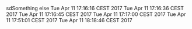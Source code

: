 sdSomething else
Tue Apr 11 17:16:16 CEST 2017
Tue Apr 11 17:16:36 CEST 2017
Tue Apr 11 17:16:45 CEST 2017
Tue Apr 11 17:17:00 CEST 2017
Tue Apr 11 17:51:01 CEST 2017
Tue Apr 11 18:18:46 CEST 2017
